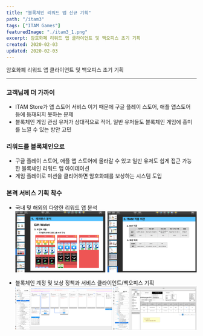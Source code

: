 ```yaml
---
title: "블록체인 리워드 앱 신규 기획"
path: "/itam3"
tags: ["ITAM Games"]
featuredImage: "./itam3_1.png"
excerpt: 암호화폐 리워드 앱 클라이언트 및 백오피스 초기 기획
created: 2020-02-03
updated: 2020-02-03
---
```


암호화폐 리워드 앱 클라이언트 및 백오피스 초기 기획

-----

### 고객님께 더 가까이

- ITAM Store가 앱 스토어 서비스 이기 때문에 구글 플레이 스토어, 애플 앱스토어 등에 등재되지 못하는 문제
- 블록체인 게임 관심 유저가 상대적으로 적어, 일반 유저들도 블록체인 게임에 흥미를 느낄 수 있는 방안 고민

### 리워드를 블록체인으로

- 구글 플레이 스토어, 애플 앱 스토어에 올라갈 수 있고 일반 유저도 쉽게 접근 가능한 블록체인 리워드 앱 아이데이션
- 게임 플레이로 미션을 클리어하면 암호화폐를 보상하는 시스템 도입

### 본격 서비스 기획 착수

- 국내 및 해외의 다양한 리워드 앱 분석
![itam3_2](./itam3_2.png)

- 블록체인 계정 및 보상 정책과 서비스 클라이언트/백오피스 기획
![itam3_3](./itam3_3.png)